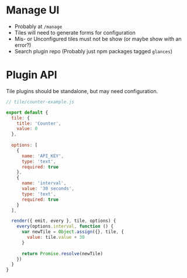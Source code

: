 # Manage UI

* Probably at `/manage`
* Tiles will need to generate forms for configuration
* Mis- or Unconfigured tiles must not be show (or maybe show with an error?)
* Search plugin repo (Probably just npm packages tagged `glances`)

# Plugin API

Tile plugins should be standalone, but may need configuration.

```javascript
// tile/counter-example.js

export default {  
  tile: {
    title: 'Counter',
    value: 0
  },
  
  options: [
    {
      name: 'API_KEY',
      type: 'text',
      required: true
    },
    {
      name: 'interval',
      value: '30 seconds',
      type: 'text',
      required: true
    }
  ],

  render({ emit, every }, tile, options) {
    every(options.interval, function () {
      var newTile = Object.assign({}, tile, {
        value: tile.value + 30
      }
      
      return Promise.resolve(newTile)
    })
  }
}
```
